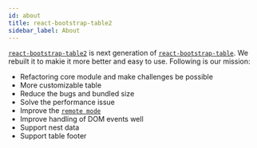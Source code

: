 ```yaml
---
id: about
title: react-bootstrap-table2
sidebar_label: About
---
```


[`react-bootstrap-table2`](https://github.com/react-bootstrap-table/react-bootstrap-table2) is next generation of [`react-bootstrap-table`](https://github.com/AllenFang/react-bootstrap-table). We rebuilt it to makie it more better and easy to use. Following is our mission:

* Refactoring core module and make challenges be possible
* More customizable table
* Reduce the bugs and bundled size
* Solve the performance issue
* Improve the [`remote mode`](https://allenfang.github.io/react-bootstrap-table/docs.html#remote)
* Improve handling of DOM events well
* Support nest data
* Support table footer